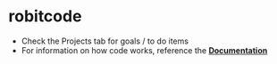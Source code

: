 # robitcode
- Check the Projects tab for goals / to do items
- For information on how code works, reference the [**Documentation**](https://github.com/levifitzpatrick1/robitcode/blob/main/Documentation/Robitcode%20Documentation.md)
